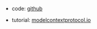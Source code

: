 * code: [github](https://github.com/modelcontextprotocol/quickstart-resources/tree/main/weather-server-python)

* tutorial: [modelcontextprotocol.io](https://modelcontextprotocol.io/quickstart/server)
